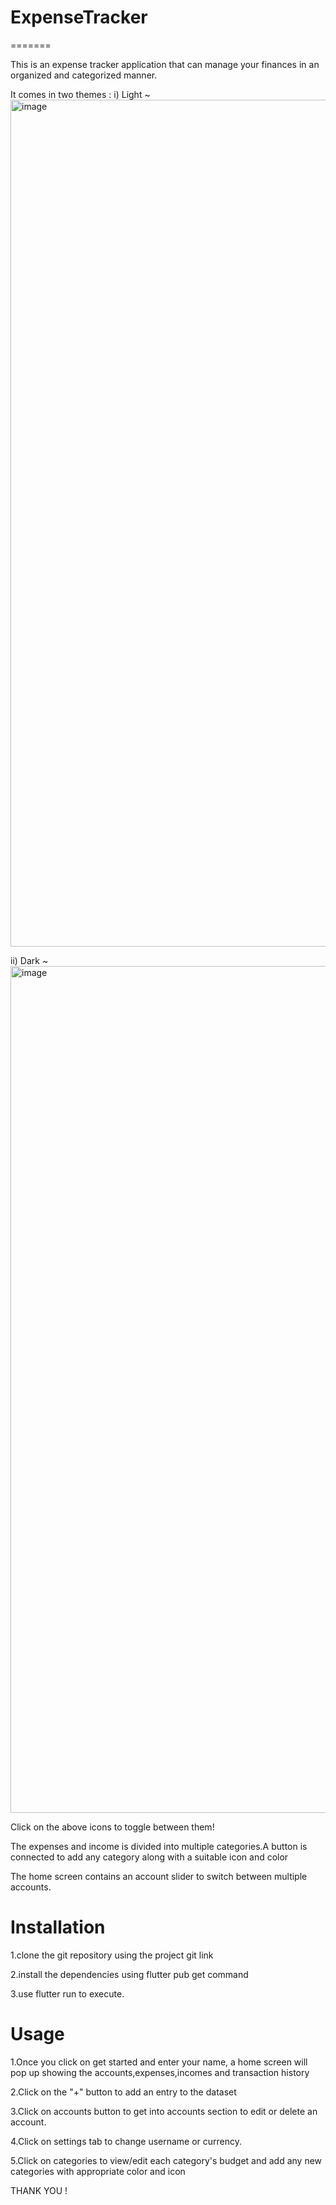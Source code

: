 
# ExpenseTracker
=======







This is an expense tracker application that can manage your finances in an organized and categorized manner.

It comes in two themes : 
i) Light ~ <img width="1355" alt="image" src="https://github.com/user-attachments/assets/4a6f4013-acee-4dcd-8295-c942aee99d62" />



ii) Dark ~ <img width="1355" alt="image" src="https://github.com/user-attachments/assets/e79ac0ce-d6e5-4f49-8dfd-9cf38c1a876c" />


Click on the above icons to toggle between them!


The expenses and income is divided into multiple categories.A button is connected to add any category along with a suitable icon and color

The home screen contains an account slider to switch between multiple accounts.




# Installation 

1.clone the git repository using the project git link

2.install the dependencies using flutter pub get command

3.use flutter run to execute.

# Usage

1.Once you click on get started and enter your name, a home screen will pop up showing the accounts,expenses,incomes and transaction history

2.Click on the "+" button to add an entry to the dataset

3.Click on accounts button to get into accounts section to edit or delete an account.

4.Click on settings tab to change username or currency.

5.Click on categories to view/edit each category's budget and add any new categories with appropriate color and icon



THANK YOU !

